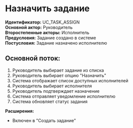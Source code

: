 # Назначить задание

**Идентификатор:** UC_TASK_ASSIGN  
**Основной актор:** Руководитель  
**Второстепенные акторы:** Исполнитель  
**Предусловия:** Задание создано в системе  
**Постусловия:** Задание назначено исполнителю

## Основной поток:
1. Руководитель выбирает задание из списка
2. Руководитель выбирает опцию "Назначить"
3. Система отображает список доступных исполнителей
4. Руководитель выбирает исполнителя
5. Руководитель подтверждает назначение
6. Система отправляет уведомление исполнителю
7. Система обновляет статус задания

**Расширения:**
- Включен в "Создать задание"